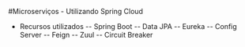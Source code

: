 #Microserviços - Utilizando Spring Cloud
- Recursos utilizados
  -- Spring Boot
  -- Data JPA
  -- Eureka
  -- Config Server
  -- Feign
  -- Zuul
  -- Circuit Breaker
  
